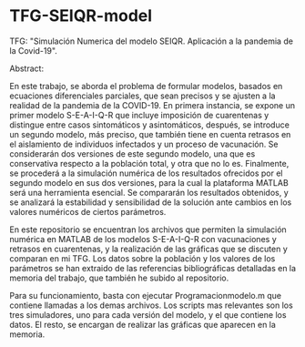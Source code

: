 # TFG-SEIQR-model
TFG: "Simulación Numerica del modelo SEIQR. Aplicación a la pandemia de la Covid-19".

Abstract:

En este trabajo, se aborda el problema de formular modelos, basados en ecuaciones diferenciales parciales, que sean precisos y se ajusten a la
realidad de la pandemia de la COVID-19. En primera instancia, se expone un primer modelo
S-E-A-I-Q-R que incluye imposición de cuarentenas y distingue entre casos sintomáticos y asintomáticos,
después, se introduce un segundo modelo, más preciso, que también tiene en cuenta
retrasos en el aislamiento de individuos infectados y un proceso de vacunación. Se considerarán
dos versiones de este segundo modelo, una que es conservativa respecto a la población total, y otra
que no lo es. Finalmente, se procederá a la simulación numérica de los resultados ofrecidos por el
segundo modelo en sus dos versiones, para la cual la plataforma MATLAB será una herramienta
esencial. Se compararán los resultados obtenidos, y se analizará la estabilidad y sensibilidad de
la solución ante cambios en los valores numéricos de ciertos parámetros.

En este repositorio se encuentran los archivos que permiten la simulación numérica en MATLAB de los modelos S-E-A-I-Q-R con vacunaciones y retrasos en cuarentenas, y la realización de las gráficas que se discuten y comparan en mi TFG. Los datos sobre la población y los valores de los parámetros se han extraido de las referencias bibliográficas detalladas en la memoria del trabajo, que también he subido al repositorio.

Para su funcionamiento, basta con ejecutar Programacionmodelo.m que contiene llamadas a los demas archivos. Los scripts mas relevantes son los tres simuladores, uno para cada versión del modelo, y el que contiene los datos. El resto, se encargan de realizar las gráficas que aparecen en la memoria.
